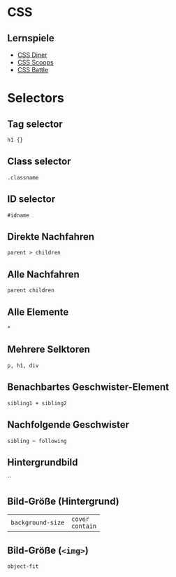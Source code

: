 # CSS

## Lernspiele
- [CSS Diner](https://flukeout.github.io/)
- [CSS Scoops](https://codepip.com/games/css-scoops/)
- [CSS Battle](https://cssbattle.dev/)

# Selectors

## Tag selector
`h1 {}`

## Class selector
`.classname`

## ID selector
`#idname`

## Direkte Nachfahren
`parent > children`

## Alle Nachfahren
`parent children`

## Alle Elemente
`*`

## Mehrere Selktoren
`p, h1, div`

## Benachbartes Geschwister-Element
`sibling1 + sibling2`

## Nachfolgende Geschwister
`sibling ~ following`

## Hintergrundbild
``

## Bild-Größe (Hintergrund)
|   |   |
|---|---|
|`background-size`| `cover`<br>`contain`



## Bild-Größe (`<img>`)
`object-fit`
